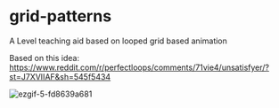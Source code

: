 # grid-patterns
A Level teaching aid based on looped grid based animation 

Based on this idea: https://www.reddit.com/r/perfectloops/comments/71vie4/unsatisfyer/?st=J7XVIIAF&sh=545f5434

![ezgif-5-fd8639a681](https://user-images.githubusercontent.com/9771424/31862622-f8c64e0a-b738-11e7-8e41-031628469a4e.gif)
